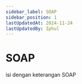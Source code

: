 ```yaml
---
sidebar_label: SOAP
sidebar_position: 1
lastUpdatedAt: 2024-11-24
lastUpdatedBy: Iphul
---
```


# SOAP
isi dengan keterangan SOAP
